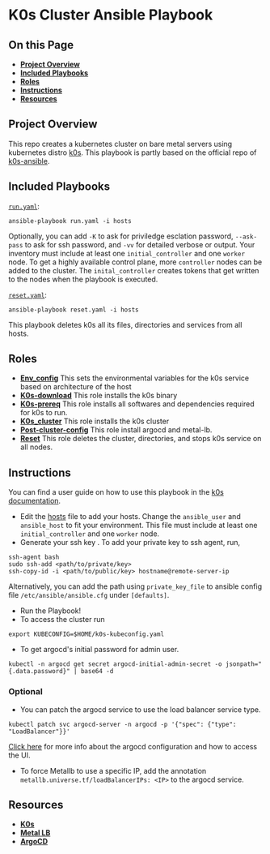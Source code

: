 # K0s Cluster Ansible Playbook

## On this Page
- [**Project Overview**](#project)
- [**Included Playbooks**](#ip)
- [**Roles**](#roles)
- [**Instructions**](#instructions)
- [**Resources**](#res)

## Project Overview <a id='project'></a>
This repo creates a kubernetes cluster on bare metal servers using kubernetes distro [k0s](https://github.com/k0sproject/k0s).
This playbook is partly based on the official repo of [k0s-ansible](https://github.com/movd/k0s-ansible).

## Included Playbooks <a id='ip'></a>
[`run.yaml`](run.yaml):
```ShellSession
ansible-playbook run.yaml -i hosts
``` 
Optionally, you can add `-K` to ask for priviledge esclation password, `--ask-pass` to ask for ssh password, and `-vv` for detailed verbose or output.
Your inventory must include at least one `initial_controller` and one `worker` node. To get a highly available control plane, more `controller` nodes can be added to the cluster. The `inital_controller` creates tokens that get written to the nodes when the playbook is executed.

[`reset.yaml`](reset.yaml):
```ShellSession
ansible-playbook reset.yaml -i hosts
```
This playbook deletes k0s all its files, directories and services from all hosts.

## Roles <a id='roles'></a>
* [**Env_config**](roles/env_config)
This sets the environmental variables for the k0s service based on architecture of the host
* [**K0s-download**](roles/k0s-download)
This role installs the k0s binary
* [**K0s-prereq**](roles/k0s-prereq)
This role installs all softwares and dependencies required for k0s to run.
* [**K0s_cluster**](roles/k0s_cluster)
This role installs the k0s cluster
* [**Post-cluster-config**](roles/post-cluster-config)
This role install argocd and metal-lb.
* [**Reset**](roles/reset)
This role deletes the cluster, directories, and stops k0s service on all nodes.

## Instructions <a id='instructions'></a>
You can find a user guide on how to use this playbook in the [k0s documentation](https://docs.k0sproject.io/main/examples/ansible-playbook/).
- Edit the [hosts](hosts) file to add your hosts. Change the `ansible_user` and `ansible_host` to fit your environment. This file must include at least one `initial_controller` and one `worker` node.
- Generate your ssh key . To add your private key to ssh agent, run, 
```ShellSession
ssh-agent bash
sudo ssh-add <path/to/private/key>
ssh-copy-id -i <path/to/public/key> hostname@remote-server-ip
``` 
Alternatively, you can add the path using `private_key_file` to ansible config file `/etc/ansible/ansible.cfg` under `[defaults]`.
- Run the Playbook!
- To access the cluster run 
``` ShellSession
export KUBECONFIG=$HOME/k0s-kubeconfig.yaml
``` 

- To get argocd's initial password for admin user. 
```ShellSession
kubectl -n argocd get secret argocd-initial-admin-secret -o jsonpath="{.data.password}" | base64 -d
``` 

### Optional

- You can patch the argocd service to use the load balancer service type.
```ShellSession
kubectl patch svc argocd-server -n argocd -p '{"spec": {"type": "LoadBalancer"}}'
``` 
[Click here](https://argo-cd.readthedocs.io/en/stable/getting_started/) for more info about the argocd configuration and how to access the UI. 

- To force Metallb to use a specific IP, add the annotation ` metallb.universe.tf/loadBalancerIPs: <IP>` to the argocd service.

## Resources <a id='res'></a>
- [**K0s**](https://docs.k0sproject.io/v1.23.6+k0s.2/)
- [**Metal LB**](https://metallb.universe.tf/configuration/)
- [**ArgoCD**](https://argo-cd.readthedocs.io/en/stable/)





